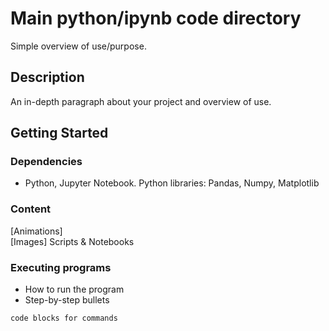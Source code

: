 # Main python/ipynb code directory

Simple overview of use/purpose.

## Description

An in-depth paragraph about your project and overview of use.

## Getting Started

### Dependencies

* Python, Jupyter Notebook. Python libraries:  Pandas, Numpy, Matplotlib

### Content

[Animations]  
[Images]
Scripts & Notebooks


### Executing programs

* How to run the program
* Step-by-step bullets
```
code blocks for commands
```
